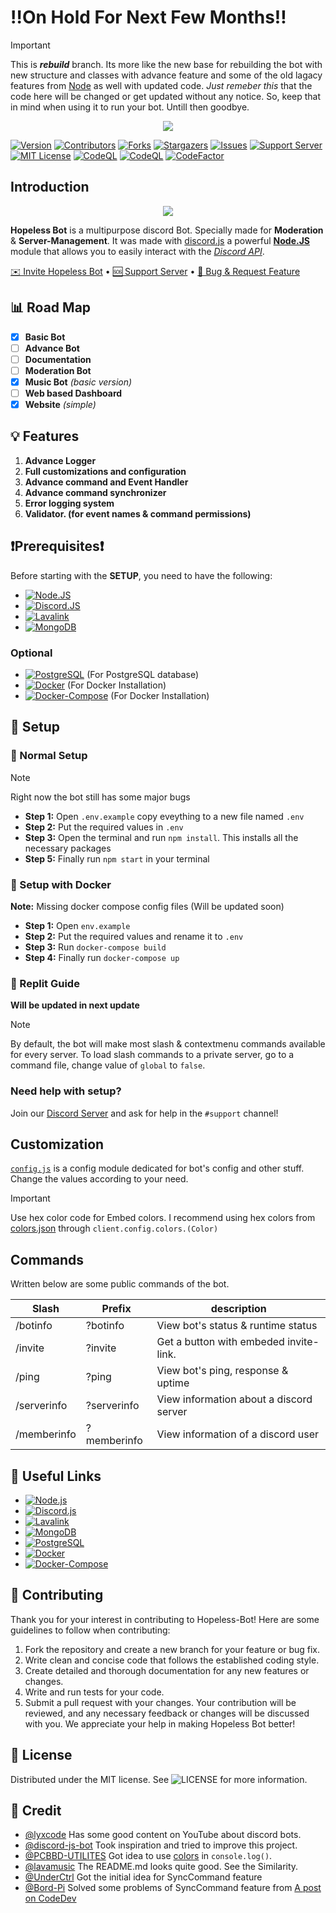 # ‼️On Hold For Next Few Months‼️

> [!IMPORTANT]
> This is **_rebuild_** branch. Its more like the new base for rebuilding the bot with new structure and classes with advance feature and some of the old lagacy features from [Node](https://github.com/theassassin0128/Node) as well with updated code. _Just remeber this_ that the code here will be changed or get updated without any notice. So, keep that in mind when using it to run your bot. Untill then goodbye.

<center><img src="https://capsule-render.vercel.app/api?type=waving&color=gradient&height=200&section=header&text=HOPELESS%20BOT&fontSize=80&fontAlignY=35&animation=twinkling&fontColor=gradient" /></center>

[![Version][version-shield]][version-shield-link]
[![Contributors][contributors-shield]][contributors-url]
[![Forks][forks-shield]][forks-url]
[![Stargazers][stars-shield]][stars-url]
[![Issues][issues-shield]][issues-url]
[![Support Server][support-shield]][support-server]
[![MIT License][license-shield]][license-url]
[![CodeQL][codeql]][codeql-url]
[![CodeQL][dependency-review]][dependency-review-url]
[![CodeFactor][code-factor]][code-factor-url]

## Introduction

<center> <a href="https://discord.com/oauth2/authorize?client_id=1272259032098275358"><img src="./public/assets/profile.png"> </a> </center>

**Hopeless Bot** is a multipurpose discord Bot. Specially made for **Moderation** & **Server-Management**. It was made with [discord.js](https://github.com/discordjs/discord.js) a powerful **[Node.JS](https://nodejs.org)** module that allows you to easily interact with the _[Discord API](https://discord.com/developers/docs/intro)_.

[✉️ Invite Hopeless Bot](https://discord.com/oauth2/authorize?client_id=1272259032098275358) • [🆘 Support Server](https://discord.gg/E6H9VvBdTk) • [📝 Bug & Request Feature](https://github.com/theassassin0128/Hopeless-Bot/issues)

## 📊 Road Map

- [x] **Basic Bot**
- [ ] **Advance Bot**
- [ ] **Documentation**
- [ ] **Moderation Bot**
- [x] **Music Bot** _(basic version)_
- [ ] **Web based Dashboard**
- [x] **Website** _(simple)_

## 💡 Features

1. **Advance Logger**
1. **Full customizations and configuration**
1. **Advance command and Event Handler**
1. **Advance command synchronizer**
1. **Error logging system**
1. **Validator. (for event names & command permissions)**

## ❗Prerequisites❗

Before starting with the **SETUP**, you need to have the following:

- [![Node.JS](https://img.shields.io/badge/Node.js_V18%2B-43853D?style=for-the-badge&logo=node.js&logoColor=white)](https://nodejs.org/en/download/)
- [![Discord.JS](https://img.shields.io/badge/Discord.JS_V14%2B-7289DA?style=for-the-badge&logo=discord&logoColor=white)](https://discord.js.org/#/)
- [![Lavalink](https://img.shields.io/badge/Lavalink_V4%2B-fa6f18?style=for-the-badge)](https://github.com/lavalink-devs/lavalink)
- [![MongoDB](https://img.shields.io/badge/MongoDB-47A248?style=for-the-badge&logo=mongodb&logoColor=white)](https://www.mongodb.com/try/download/community)

### Optional

- [![PostgreSQL](https://img.shields.io/badge/PostgreSQL-336791?style=for-the-badge&logo=postgresql&logoColor=white)](https://www.postgresql.org/download/) (For PostgreSQL database)
- [![Docker](https://img.shields.io/badge/Docker-2496ED?style=for-the-badge&logo=docker&logoColor=white)](https://www.docker.com/) (For Docker Installation)
- [![Docker-Compose](https://img.shields.io/badge/Docker--Compose-2496ED?style=for-the-badge&logo=docker&logoColor=white)](https://docs.docker.com/compose/) (For Docker Installation)

## 📝 Setup

### 📝 Normal Setup

> [!NOTE]
> Right now the bot still has some major bugs

- **Step 1:** Open `.env.example` copy eveything to a new file named `.env`
- **Step 2:** Put the required values in `.env`
- **Step 3:** Open the terminal and run `npm install`. This installs all the necessary packages
- **Step 5:** Finally run `npm start` in your terminal

### 📝 Setup with Docker

**Note:** Missing docker compose config files (Will be updated soon)

- **Step 1:** Open `env.example`
- **Step 2:** Put the required values and rename it to `.env`
- **Step 3:** Run `docker-compose build`
- **Step 4:** Finally run `docker-compose up`

### 📝 Replit Guide

**Will be updated in next update**

> [!NOTE]
>
> By default, the bot will make most slash & contextmenu commands available for every server. To load slash commands to a private server, go to a command file, change value of `global` to `false`.

### **Need help with setup?**

Join our [Discord Server](https://discord.gg/E6H9VvBdTk) and ask for help in the `#support` channel!

## Customization

[`config.js`](https://github.com/theassassin0128/Hopeless-Bot/tree/main/src/config/config.js) is a config module dedicated for bot's config and other stuff. Change the values according to your need.

> [!IMPORTANT]
> Use hex color code for Embed colors. I recommend using hex colors from [colors.json](https://github.com/theassassin0128/Hopeless-Bot/tree/main/src/colors.json) through `client.config.colors.(Color)`

## Commands

Written below are some public commands of the bot.

| Slash       | Prefix      | description                             |
| ----------- | ----------- | --------------------------------------- |
| /botinfo    | ?botinfo    | View bot's status & runtime status      |
| /invite     | ?invite     | Get a button with embeded invite-link.  |
| /ping       | ?ping       | View bot's ping, response & uptime      |
| /serverinfo | ?serverinfo | View information about a discord server |
| /memberinfo | ?memberinfo | View information of a discord user      |

## 🔗 Useful Links

- [![Node.js](https://img.shields.io/badge/Node.js-43853D?style=for-the-badge&logo=node.js&logoColor=white)](https://nodejs.org/en/download/)
- [![Discord.js](https://img.shields.io/badge/Discord.js-7289DA?style=for-the-badge&logo=discord&logoColor=white)](https://discord.js.org/#/)
- [![Lavalink](https://img.shields.io/badge/Lavalink-fa6f18?style=for-the-badge&logo=discord&logoColor=white)](https://github.com/lavalink-devs/Lavalink)
- [![MongoDB](https://img.shields.io/badge/MongoDB-47A248?style=for-the-badge&logo=mongodb&logoColor=white)](https://www.mongodb.com/try/download/community)
- [![PostgreSQL](https://img.shields.io/badge/PostgreSQL-336791?style=for-the-badge&logo=postgresql&logoColor=white)](https://www.postgresql.org/download/)
- [![Docker](https://img.shields.io/badge/Docker-2496ED?style=for-the-badge&logo=docker&logoColor=white)](https://www.docker.com/)
- [![Docker-Compose](https://img.shields.io/badge/Docker--Compose-2496ED?style=for-the-badge&logo=docker&logoColor=white)](https://docs.docker.com/compose/)

## 📜 Contributing

Thank you for your interest in contributing to Hopeless-Bot! Here are some guidelines to follow when contributing:

1. Fork the repository and create a new branch for your feature or bug fix.
2. Write clean and concise code that follows the established coding style.
3. Create detailed and thorough documentation for any new features or changes.
4. Write and run tests for your code.
5. Submit a pull request with your changes.
   Your contribution will be reviewed, and any necessary feedback or changes will be discussed with you. We appreciate your help in making Hopeless Bot better!

## 🔐 License

Distributed under the MIT license. See ![LICENSE](https://img.shields.io/github/license/theassassin0128/Hopeless-Bot?style=social) for more information.

## 🫡 Credit

- [@lyxcode](https://www.youtube.com/@Lyx) Has some good content on YouTube about discord bots.
- [@discord-js-bot](https://github.com/saiteja-madha/discord-js-bot) Took inspiration and tried to improve this project.
- [@PCBBD-UTILITES](https://github.com/pcbuilderbd/PCBBD-UTILITIES) Got idea to use [colors](https://www.npmjs.com/package/colors) in `console.log()`.
- [@lavamusic](https://github.com/appujet/lavamusic) The README.md looks quite good. See the Similarity.
- [@UnderCtrl](https://www.youtube.com/@UnderCtrl) Got the initial idea for SyncCommand feature
- [@Bord-Pi](https://github.com/thomasbnt/Bord-Pi) Solved some problems of SyncCommand feature from [A post on CodeDev](https://dev.to/mrrobot/creating-a-discord-bot-with-slash-commands-51fa)

[version-shield]: https://img.shields.io/github/package-json/v/theassassin0128/Hopeless-Bot?style=for-the-badge
[version-shield-link]: https://github.com/theassassin0128/Hopeless-Bot/tree/main/package.json
[contributors-shield]: https://img.shields.io/github/contributors/theassassin0128/Hopeless-Bot.svg?style=for-the-badge
[contributors-url]: https://github.com/theassassin0128/Hopeless-Bot/graphs/contributors
[forks-shield]: https://img.shields.io/github/forks/theassassin0128/Hopeless-Bot.svg?style=for-the-badge
[forks-url]: https://github.com/theassassin0128/Hopeless-Bot/network/members
[stars-shield]: https://img.shields.io/github/stars/theassassin0128/Hopeless-Bot.svg?style=for-the-badge
[stars-url]: https://github.com/theassassin0128/Hopeless-Bot/stargazers
[issues-shield]: https://img.shields.io/github/issues/theassassin0128/Hopeless-Bot.svg?style=for-the-badge
[issues-url]: https://github.com/theassassin0128/Hopeless-Bot/issues
[license-shield]: https://img.shields.io/github/license/theassassin0128/Hopeless-Bot.svg?style=for-the-badge
[license-url]: https://github.com/theassassin0128/Hopeless-Bot/blob/master/LICENSE
[support-server]: https://discord.gg/E6H9VvBdTk
[support-shield]: https://img.shields.io/discord/1054284394791178291.svg?style=for-the-badge&logo=discord&colorB=7289DA
[codeql]: https://img.shields.io/github/actions/workflow/status/theassassin0128/Hopeless-Bot/codeql.yml?style=for-the-badge&label=CodeQL
[codeql-url]: https://github.com/theassassin0128/Hopeless-Bot/actions/workflows/codeql.yml
[dependency-review]: https://img.shields.io/github/actions/workflow/status/theassassin0128/Hopeless-Bot/dependency-review.yml?style=for-the-badge&label=Dependency%20Review
[dependency-review-url]: https://github.com/theassassin0128/Hopeless-Bot/actions/workflows/dependency-review.yml
[code-factor]: https://img.shields.io/codefactor/grade/github/theassassin0128/Hopeless-Bot?style=for-the-badge&logo=codefactor&logoColor=%23F44A6A
[code-factor-url]: https://www.codefactor.io/repository/github/theassassin0128/hopeless-bot/overview/main
